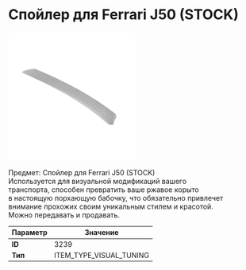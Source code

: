 # Спойлер для Ferrari J50 (STOCK)

![Item Image](../img/3239.webp?raw=true)

Предмет: Спойлер для Ferrari J50 (STOCK)<br>Используется для визуальной модификаций вашего<br>транспорта, способен превратить ваше ржавое корыто<br>в настоящую порхающую бабочку, что обязательно привлечет<br>внимание прохожих своим уникальным стилем и красотой.<br>Можно передавать и продавать.


| Параметр | Значение |
|----------|----------|
| **ID** | 3239 |
| **Тип** | ITEM_TYPE_VISUAL_TUNING |


